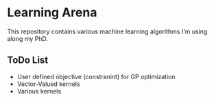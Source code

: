 # Learning Arena

This repository contains various machine learning algorithms I'm using along my PhD.

## ToDo List
- User defined objective (constranint) for GP optimization
- Vector-Valued kernels
- Various kernels
